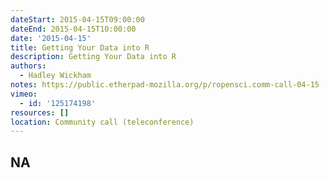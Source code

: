 ```yaml
---
dateStart: 2015-04-15T09:00:00
dateEnd: 2015-04-15T10:00:00
date: '2015-04-15'
title: Getting Your Data into R
description: Getting Your Data into R
authors:
  - Hadley Wickham
notes: https://public.etherpad-mozilla.org/p/ropensci.comm-call-04-15
vimeo:
  - id: '125174198'
resources: []
location: Community call (teleconference)
---
```

NA
---

